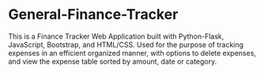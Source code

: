 # General-Finance-Tracker
This is a Finance Tracker Web Application built with Python-Flask, JavaScript, Bootstrap, and HTML/CSS. Used for the purpose of tracking expenses in an efficient organized manner, with options to delete expenses, and view the expense table sorted by amount, date or category. 
